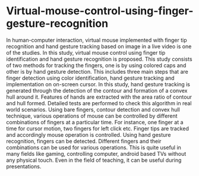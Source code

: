 # Virtual-mouse-control-using-finger-gesture-recognition
In human-computer interaction, virtual mouse implemented with finger tip recognition and hand gesture
tracking based on image in a live video is one of the studies. In this study, virtual mouse control using finger tip identification
and hand gesture recognition is proposed. This study consists of two methods for tracking the fingers, one is by using colored
caps and other is by hand gesture detection. This includes three main steps that are finger detection using color identification,
hand gesture tracking and implementation on on-screen cursor. In this study, hand gesture tracking is generated through the
detection of the contour and formation of a convex hull around it. Features of hands are extracted with the area ratio of
contour and hull formed. Detailed tests are performed to check this algorithm in real world scenarios.
Using bare fingers, contour detection and convex hull technique, various operations of mouse can be controlled by different combinations of fingers at a particular time. For instance, one finger at a time for cursor motion, two fingers for left click etc. Finger tips are tracked and accordingly mouse operation is controlled. 
Using hand gesture recognition, fingers can be detected. Different fingers and their combinations can be used for various operations. This is quite useful in many fields like gaming, controlling computer, android based TVs without any physical touch. Even in the field of teaching, it can be useful during presentations.
